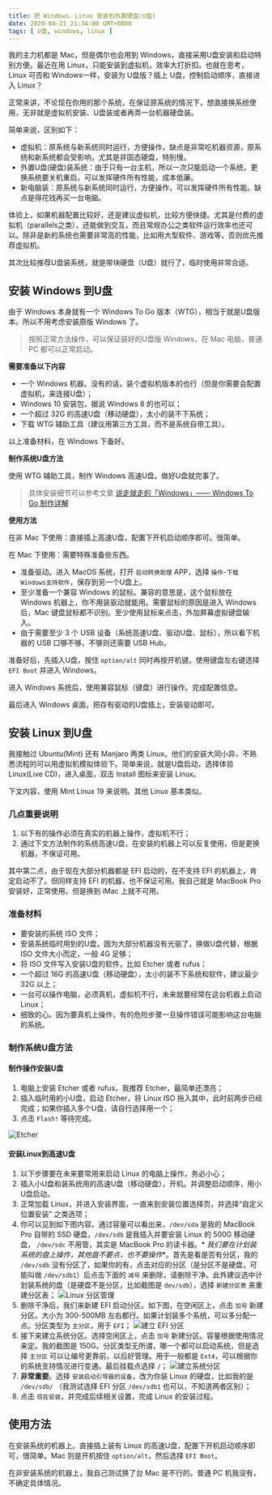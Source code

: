 ```yaml
---
title: 把 Windows、Linux 安装到外置硬盘(U盘)
date: 2020-04-21 21:34:00 GMT+0800
tags: [ U盘, windows, linux ]
---
```


我的主力机都是 Mac，但是偶尔也会用到 Windows，直接采用U盘安装和启动特别方便。最近在用 Linux，只能安装到虚拟机，效率大打折扣。也就在思考，Linux 可否和 Windows一样，安装为 U盘版？插上 U盘，控制启动顺序，直接进入 Linux？

<!-- truncate -->

正常来讲，不论现在你用的那个系统，在保证原系统的情况下，想直接换系统使用，无非就是虚拟机安装、U盘装或者再弄一台机器硬盘装。

简单来说，区别如下：

* 虚拟机：原系统与新系统同时运行，方便操作，缺点是非常吃机器资源，原系统和新系统都会受影响，尤其是非固态硬盘，特别慢。
* 外置U盘(硬盘)装系统：由于只有一台主机，所以一次只能启动一个系统，更换系统要关机重启。可以发挥硬件所有性能，成本低廉。
* 新电脑装：原系统与新系统同时运行，方便操作，可以发挥硬件所有性能。缺点是得花钱再买一台电脑。

体验上，如果机器配置比较好，还是建议虚拟机，比较方便快捷。尤其是付费的虚拟机（parallels之类），还能做到交互，而且常规办公之类软件运行效率也还可以。除非是新的系统也需要非常高的性能，比如用大型软件、游戏等，否则优先推荐虚拟机。

其次比较推荐U盘装系统，就是带块硬盘（U盘）就行了，临时使用非常合适。

## 安装 Windows 到U盘

由于 Windows 本身就有一个 Windows To Go 版本（WTG），相当于就是U盘版本。所以不用考虑安装原版 Windows 了。

> 按照正常方法操作，可以保证装好的U盘版 Windows，在 Mac 电脑，普通 PC 都可以正常启动。

**需要准备以下内容**

* 一个 Windows 机器。没有的话，装个虚拟机版本的也行（但是你需要会配置虚拟机，来连接U盘）；
* Windows 10 安装包，据说 Windows 8 的也可以；
* 一个超过 32G 的高速U盘（移动硬盘），太小的装不下系统；
* 下载 WTG 辅助工具（建议用第三方工具，而不是系统自带工具）。

以上准备材料，在 Windows 下备好。

**制作系统U盘方法**

使用 WTG 辅助工具，制作 Windows 高速U盘。做好U盘就完事了。

> 具体安装细节可以参考文章 [说走就走的「Windows」—— Windows To Go 制作详解](https://sspai.com/post/44699)

**使用方法**

在非 Mac 下使用：直接插上高速U盘，配置下开机启动顺序即可。很简单。

在 Mac 下使用：需要特殊准备些东西。

* 准备驱动。进入 MacOS 系统，打开 `启动转换助理` APP，选择 `操作`-`下载Windows支持软件`，保存到另一个U盘上。
* 至少准备一个兼容 Windows 的鼠标。兼容的意思是，这个鼠标放在 Windows 机器上，你不用装驱动就能用。需要鼠标的原因是进入 Windows 后，Mac 键盘鼠标都不识别。至少使用鼠标来点击，外加屏幕虚拟键盘输入。
* 由于需要至少 3 个 USB 设备（系统高速U盘、驱动U盘、鼠标），所以看下机器的 USB 口够不够，不够则还需要 USB Hub。

准备好后，先插入U盘，按住 `option/alt` 同时再按开机键。使用键盘左右键选择 `EFI Boot` 并进入 Windows。

进入 Windows 系统后，使用兼容鼠标（键盘）进行操作。完成配置信息。

最后进入 Windows 桌面，把存有驱动的U盘插上，安装驱动即可。

## 安装 Linux 到U盘

我接触过 Ubuntu(Mint) 还有 Manjaro 两类 Linux。他们的安装大同小异，不熟悉流程的可以用虚拟机模拟体验下。简单来说，就是U盘启动，选择体验 Linux(Live CD)，进入桌面，双击 Install 图标来安装 Linux。

下文内容，使用 Mint Linux 19 来说明。其他 Linux 基本类似。

### 几点重要说明

1. 以下有的操作必须在真实的机器上操作，虚拟机不行；
2. 通过下文方法制作的系统高速U盘，在安装的机器上可以反复使用，但是更换机器，不保证可用。

其中第二点，由于现在大部分机器都是 EFI 启动的，在不支持 EFI 的机器上，肯定启动不了。但同样支持 EFI 的机器，也不保证可用。我自己就是 MacBook Pro 安装好，正常使用。但是换到 iMac 上就不可用。

### 准备材料

* 要安装的系统 ISO 文件；
* 安装系统临时用到的U盘，因为大部分机器没有光驱了，换做U盘代替，根据 ISO 文件大小而定，一般 4G 足够；
* 将 ISO 文件写入安装U盘的软件，比如 Etcher 或者 rufus；
* 一个超过 16G 的高速U盘（移动硬盘），太小的装不下系统和软件，建议最少 32G 以上；
* 一台可以操作电脑，必须真机，虚拟机不行，未来就要经常在这台机器上启动Linux；
* 细致的心。因为要真机上操作，有的危险步骤一旦操作错误可能影响这台电脑的系统。

### 制作系统U盘方法

#### 制作操作安装U盘

1. 电脑上安装 Etcher 或者 rufus，我推荐 Etcher，最简单还漂亮；
2. 插入临时用的小U盘，启动 Etcher，将 Linux ISO 拖入其中，此时前两步已经完成；如果你插入多个U盘，请自行选择用一个；
3. 点击 `Flash!` 等待完成。 

![Etcher](https://cdn1.yukapril.com/2020-04-21-u-pan-1.png)

#### 安装Linux到高速U盘

1. 以下步骤要在未来要常用来启动 Linux 的电脑上操作，务必小心；
2. 插入小U盘和装系统用的高速U盘（移动硬盘），开机。并调整启动顺序，用小U盘启动。
3. 正常加载 Linux，并进入安装界面，一直来到安装位置选择页，并选择“自定义位置安装” 之类选项；
4. 你可以见到如下图内容。通过容量可以看出来，`/dev/sda` 是我的 MacBook Pro 自带的 SSD 硬盘，`/dev/sdb` 是我插入并要安装 Linux 的 500G 移动硬盘， `/dev/sdc` 不用管，其实是 MacBook Pro 的读卡器。*
   *我们要在计划装系统的盘上操作，其他盘不要点，也不要操作**。首先是看是否有分区，我的 `/dev/sdb` 没有分区了，如果你的有，点击对应的分区（是分区不是硬盘，可能叫做 `/dev/sdb1`）后点击下面的 `减号`
   来删除，请删除干净。此外建议选中计划装系统的盘（是硬盘不是分区，比如截图是 `dev/sdb`），选择 `新建分区表` 来重建分区表；
   ![Linux 分区管理](https://cdn1.yukapril.com/2020-04-21-u-pan-2.jpg)
5. 删除干净后，我们来新建 EFI 启动分区。如下图，在空闲区上，点击 `加号` 新建分区。大小为 300-500MB 左右都行。如果计划装多个系统，可以多分配一点。分区类型为 `主分区`，用于 `EFI`；
   ![建立 EFI 分区](https://cdn1.yukapril.com/2020-04-21-u-pan-3.jpg)
6. 接下来建立系统分区。选择空闲区上，点击 `加号` 新建分区。容量根据使用情况来定。我的截图是 150G。分区类型无所谓，哪一个都可以启动系统，但是选择 `主分区` 可以让编号更靠前，以后好管理。用于一般都是 `Ext4`，可以根据你的系统支持情况进行变通。最后挂载点选择 `/`；
   ![建立系统分区](https://cdn1.yukapril.com/2020-04-21-u-pan-4.jpg)
7. **非常重要**。选择 `安装启动引导器的设备`，改为你装 Linux 的硬盘，比如我的是 `/dev/sdb/` （我测试选择 EFI 分区 `/dev/sdb1` 也可以，不知道两者区别）；
8. 点击 `现在安装`，并完成后续相关设置，完成 Linux 的安装过程。

## 使用方法

在安装系统的机器上。直接插上装有 Linux 的高速U盘，配置下开机启动顺序即可，很简单。Mac 则是开机按住 `option/alt`，然后选择 `EFI Boot`。

在非安装系统的机器上，我自己测试换了台 Mac 是不行的。普通 PC 机我没有，不确定具体情况。
